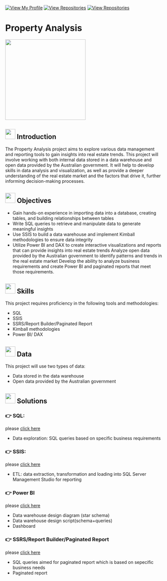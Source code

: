 [![View My Profile](https://img.shields.io/badge/View-My_Profile-green?logo=GitHub)](https://github.com/jiaqiyu1)
[![View Repositories](https://img.shields.io/badge/View-My_Portfolio-red?logo=GitHub)](https://github.com/jiaqiyu1/Portfolio_Guide)
[![View Repositories](https://img.shields.io/badge/View-My_Repositories-blue?logo=GitHub)](https://github.com/jiaqiyu1?tab=repositories)



# Property Analysis 

<img src="https://github.com/jiaqiyu1/Property_Analysis/assets/84236678/46a119b4-0eec-4ee6-b6ca-87d86df32a06" width="256" height="256">

## <img src="https://github.com/jiaqiyu1/Property_Analysis/assets/84236678/34706b88-0cfa-4925-b7e4-7a35f5f227b4" width="32" height="32"> Introduction 
The Property Analysis project aims to explore various data management and reporting tools to gain insights into real estate trends.
This project will involve working with both internal data stored in a data warehouse and open data provided by the Australian government. 
It will help to develop skills in data analysis and visualization, 
as well as provide a deeper understanding of the real estate market and the factors that drive it, further informing decision-making processes.

## <img src="https://github.com/jiaqiyu1/Property_Analysis/assets/84236678/34706b88-0cfa-4925-b7e4-7a35f5f227b4" width="32" height="32"> Objectives
* Gain hands-on experience in importing data into a database, creating tables, and building relationships between tables
* Write SQL queries to retrieve and manipulate data to generate meaningful insights
* Use SSIS to build a data warehouse and implement Kimball methodologies to ensure data integrity
* Utilize Power BI and DAX to create interactive visualizations and reports that can provide insights into real estate trends
Analyze open data provided by the Australian government to identify patterns and trends in the real estate market
Develop the ability to analyze business requirements and create Power BI and paginated reports that meet those requirements.

## <img src="https://github.com/jiaqiyu1/Property_Analysis/assets/84236678/34706b88-0cfa-4925-b7e4-7a35f5f227b4" width="32" height="32"> Skills
This project requires proficiency in the following tools and methodologies:
* SQL
* SSIS
* SSRS/Report Builder/Paginated Report
* Kimball methodologies
* Power BI/ DAX 

## <img src="https://github.com/jiaqiyu1/Property_Analysis/assets/84236678/34706b88-0cfa-4925-b7e4-7a35f5f227b4" width="32" height="32"> Data
This project will use two types of data:
* Data stored in the data warehouse
* Open data provided by the Australian government

## <img src="https://github.com/jiaqiyu1/Property_Analysis/assets/84236678/34706b88-0cfa-4925-b7e4-7a35f5f227b4" width="32" height="32"> Solutions
### :point_right: SQL: 
please [click here](https://github.com/jiaqiyu1/Property_Analysis/tree/main/SQL) 
   * Data exploration: SQL queries based on specific business requirements
### :point_right: SSIS:
please [click here](https://github.com/jiaqiyu1/Property_Analysis/tree/main/SSIS)
   * ETL: data extraction, transformation and loading into SQL Server Management Studio for reporting
### :point_right: Power BI
please [click here](https://github.com/jiaqiyu1/Property_Analysis/tree/main/Power%20BI) 
   * Data warehouse design diagram (star schema) 
   * Data warehouse design script(schema+queries) 
   * Dashboard
###  :point_right: SSRS/Report Builder/Paginated Report
please [click here](https://github.com/jiaqiyu1/Property_Analysis/tree/main/SSRS_ReportBuilder_PaginatedReport) 
   * SQL queries aimed for paginated report which is based on sepecific business needs
   * Paginated report
